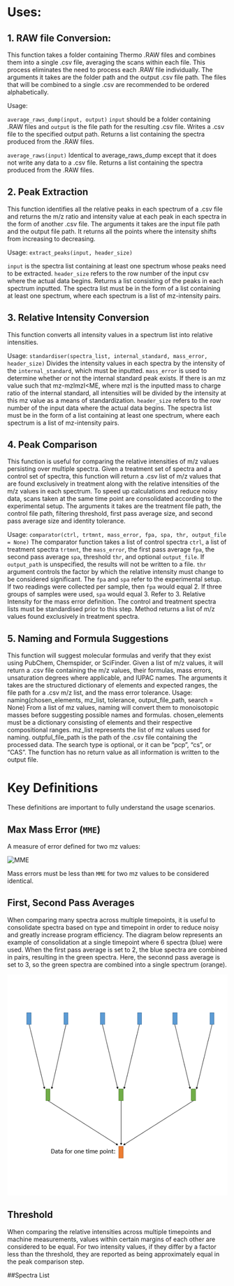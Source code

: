 # Uses:


 ## 1. RAW file Conversion:

This function takes a folder containing Thermo .RAW files and combines them into a single .csv file, averaging the scans within each file. This process eliminates the need to process each .RAW file individually. The arguments it takes are the folder path and the output .csv file path. The files that will be combined to a single .csv are recommended to be ordered alphabetically. 

Usage:
  
`average_raws_dump(input, output)`
`input` should be a folder containing .RAW files and `output` is the file path for the resulting .csv file. Writes a .csv file to the specified output path. Returns a list containing the spectra produced from the .RAW files. 

`average_raws(input)`
Identical to average_raws_dump except that it does not write any data to a .csv file. Returns a list containing the spectra produced from the .RAW files. 


## 2. Peak Extraction
This function identifies all the relative peaks in each spectrum of a .csv file and returns the m/z ratio and intensity value at each peak in each spectra in the form of another .csv file. The arguments it takes are the input file path and the output file path. It returns all the points where the intensity shifts from increasing to decreasing.

Usage:
`extract_peaks(input, header_size)`


`input` is the spectra list containing at least one spectrum whose peaks need to be extracted. `header_size` refers to the row number of the input csv where the actual data begins. Returns a list consisting of the peaks in each spectrum inputted. The spectra list must be in the form of a list containing at least one spectrum, where each spectrum is a list of mz-intensity pairs.


## 3. Relative Intensity Conversion

This function converts all intensity values in a spectrum list into relative intensities. 

Usage:
`standardiser(spectra_list, internal_standard, mass_error, header_size)`
Divides the intensity values in each spectra by the intensity of the `internal_standard`, which must be inputted. `mass_error` is used to determine whether or not the internal standard peak exists. If there is an mz value such that mz-mzImzI<ME, where mzI is the inputted mass to charge ratio of the internal standard, all intensities will be divided by the intensity at this mz value as a means of standardization. `header_size` refers to the row number of the input data where the actual data begins. The spectra list must be in the form of a list containing at least one spectrum, where each spectrum is a list of mz-intensity pairs.


## 4. Peak Comparison
This function is useful for comparing the relative intensities of m/z values persisting over multiple spectra. Given a treatment set of spectra and a control 	set of spectra, this function will return a .csv list of m/z values that are found exclusively in treatment along with the relative intensities of the m/z values in each spectrum. To speed up calculations and reduce noisy data, scans taken at the same time point are consolidated according to the experimental setup. The arguments it takes are the treatment file path, the control file path, filtering threshold, first pass average size, and second pass average size and identity tolerance. 

Usage:
`comparator(ctrl, trtmnt, mass_error, fpa, spa, thr, output_file = None)`
The comparator function takes a list of control spectra `ctrl`, a list of treatment spectra `trtmnt`, the `mass_error`, the first pass average `fpa`, the second pass average `spa`, threshold `thr`, and optional `output_file`. If `output_path` is unspecified, the results will not be written to a file. `thr` argument controls the factor by which the relative intensity must change to be considered significant. The `fpa` and `spa` refer to the experimental setup. If two readings were collected per sample, then `fpa` would equal 2. If three groups of samples were used, `spa` would equal 3. Refer to 3. Relative Intensity for the mass error definition. The control and treatment spectra lists must be standardised prior to this step. Method returns a list of m/z values found exclusively in treatment spectra. 

## 5. Naming and Formula Suggestions
This function will suggest molecular formulas and verify that they exist using PubChem, Chemspider, or SciFinder. Given a list of m/z values, it will return a .csv file containing the m/z values, their formulas, mass errors, unsaturation degrees where applicable, and IUPAC names. The arguments it takes are the structured dictionary of elements and expected ranges, the file path for a .csv m/z list, and the mass error tolerance. 
Usage:
naming(chosen_elements, mz_list, tolerance, output_file_path, search = None)
From a list of mz values, naming will convert them to monoisotopic masses before suggesting possible names and formulas. chosen_elements must be a dictionary consisting of elements and their respective compositional ranges. mz_list represents the list of mz values used for naming. outpful_file_path is the path of the .csv file containing the processed data. The search type is optional, or it can be “pcp”, “cs”, or  “CAS”. The function has no return value as all information is written to the output file. 

# Key Definitions
These definitions are important to fully understand the usage scenarios.

## Max Mass Error (`MME`)
A measure of error defined for two mz values:

![MME](https://latex.codecogs.com/png.image?\dpi{110}&space;\frac{|mz_1&space;-&space;mz_2|}&space;{mz_1})

Mass errors must be less than `MME` for two mz values to be considered identical.
## First, Second Pass Averages

When comparing many spectra across multiple timepoints, it is useful to consolidate spectra based on type and timepoint in order to reduce noisy and greatly increase program efficiency. The diagram below represents an example of consolidation at a single timepoint where 6 spectra (blue) were used. When the first pass average is set to 2, the blue spectra are combined in pairs, resulting in the green spectra. Here, the seconnd pass average is set to 3, so the green spectra are combined into a single spectrum (orange).

![Diagram](/averaging_diagram.png)

## Threshold

When comparing the relative intensities across multiple timepoints and machine measurements, values within certain margins of each other are considered to be equal. For two intensity values, if they differ by a factor less than the threshold, they are reported as being approximately equal in the peak comparison step. 


##Spectra List
